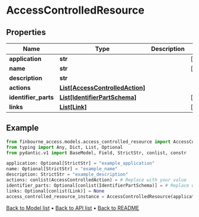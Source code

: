 # AccessControlledResource

## Properties
Name | Type | Description | Notes
------------ | ------------- | ------------- | -------------
**application** | **str** |  | [optional] 
**name** | **str** |  | [optional] 
**description** | **str** |  | 
**actions** | [**List[AccessControlledAction]**](AccessControlledAction.md) |  | 
**identifier_parts** | [**List[IdentifierPartSchema]**](IdentifierPartSchema.md) |  | [optional] 
**links** | [**List[Link]**](Link.md) |  | [optional] 
## Example

```python
from finbourne_access.models.access_controlled_resource import AccessControlledResource
from typing import Any, Dict, List, Optional
from pydantic.v1 import BaseModel, Field, StrictStr, conlist, constr

application: Optional[StrictStr] = "example_application"
name: Optional[StrictStr] = "example_name"
description: StrictStr = "example_description"
actions: conlist(AccessControlledAction) = # Replace with your value
identifier_parts: Optional[conlist(IdentifierPartSchema)] = # Replace with your value
links: Optional[conlist(Link)] = None
access_controlled_resource_instance = AccessControlledResource(application=application, name=name, description=description, actions=actions, identifier_parts=identifier_parts, links=links)

```

[Back to Model list](../README.md#documentation-for-models) &#8226; [Back to API list](../README.md#documentation-for-api-endpoints) &#8226; [Back to README](../README.md)

